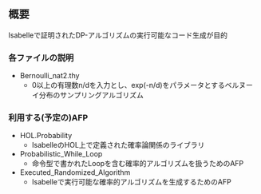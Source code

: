 ## 概要
Isabelleで証明されたDP-アルゴリズムの実行可能なコード生成が目的

### 各ファイルの説明
* Bernoulli_nat2.thy
  * 0以上の有理数n/dを入力とし、exp(-n/d)をパラメータとするベルヌーイ分布のサンプリングアルゴリズム
### 利用する(予定の)AFP
* HOL.Probability
  * IsabelleのHOL上で定義された確率論関係のライブラリ
* Probabilistic_While_Loop
  * 命令型で書かれたLoopを含む確率的アルゴリズムを扱うためのAFP
* Executed_Randomized_Algorithm
  * Isabelleで実行可能な確率的アルゴリズムを生成するためのAFP
